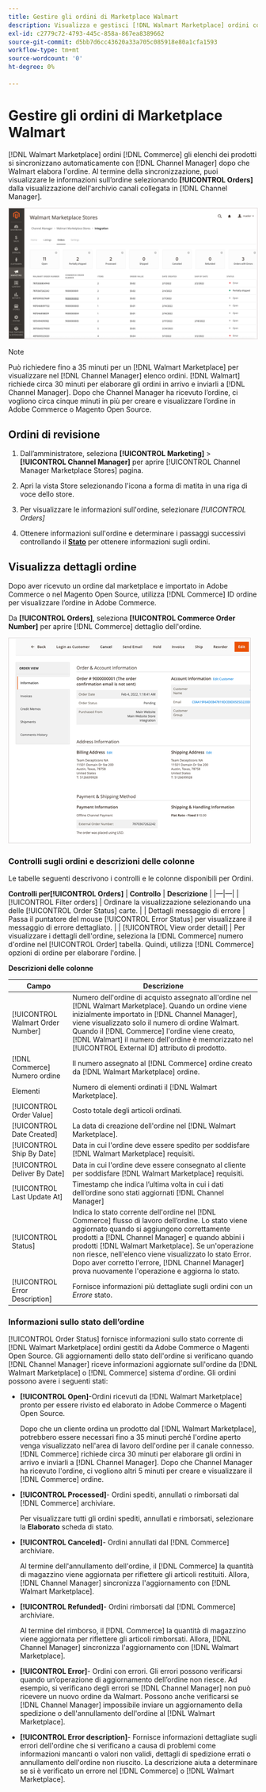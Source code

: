 ```yaml
---
title: Gestire gli ordini di Marketplace Walmart
description: Visualizza e gestisci [!DNL Walmart Marketplace] ordini con [!DNL Channel Manager] per Adobe Commerce e Magenti Open Source.
exl-id: c2779c72-4793-445c-858a-867ea8389662
source-git-commit: d5bb7d6cc43620a33a705c085918e80a1cfa1593
workflow-type: tm+mt
source-wordcount: '0'
ht-degree: 0%

---
```


# Gestire gli ordini di Marketplace Walmart

[!DNL Walmart Marketplace] ordini [!DNL Commerce] gli elenchi dei prodotti si sincronizzano automaticamente con [!DNL Channel Manager] dopo che Walmart elabora l&#39;ordine. Al termine della sincronizzazione, puoi visualizzare le informazioni sull’ordine selezionando **[!UICONTROL Orders]** dalla visualizzazione dell&#39;archivio canali collegata in [!DNL Channel Manager].

![Vista Ordini di Channel Manager per gestire gli ordini di Walmart Marketplace](assets/orders-dashboard-view.png)

>[!NOTE]
>
>Può richiedere fino a 35 minuti per un [!DNL Walmart Marketplace] per visualizzare nel [!DNL Channel Manager] elenco ordini. [!DNL Walmart] richiede circa 30 minuti per elaborare gli ordini in arrivo e inviarli a [!DNL Channel Manager]. Dopo che Channel Manager ha ricevuto l’ordine, ci vogliono circa cinque minuti in più per creare e visualizzare l’ordine in Adobe Commerce o Magento Open Source.

## Ordini di revisione

1. Dall’amministratore, seleziona **[!UICONTROL Marketing]** > **[!UICONTROL Channel Manager]** per aprire [!UICONTROL Channel Manager Marketplace Stores] pagina.

1. Apri la vista Store selezionando l&#39;icona a forma di matita in una riga di voce dello store.

1. Per visualizzare le informazioni sull&#39;ordine, selezionare *[!UICONTROL *Orders]**

1. Ottenere informazioni sull&#39;ordine e determinare i passaggi successivi controllando il **[Stato](#about-order-status)** per ottenere informazioni sugli ordini.

## Visualizza dettagli ordine

Dopo aver ricevuto un ordine dal marketplace e importato in Adobe Commerce o nel Magento Open Source, utilizza [!DNL Commerce] ID ordine per visualizzare l’ordine in Adobe Commerce.

Da **[!UICONTROL Orders]**, seleziona **[!UICONTROL Commerce Order Number]** per aprire [!DNL Commerce] dettaglio dell&#39;ordine.

![Visualizzazione dettagli ordine di Commerce per un ordine Marketplace Walmart](assets/order-detail-with-external-order-id.png)

### Controlli sugli ordini e descrizioni delle colonne

Le tabelle seguenti descrivono i controlli e le colonne disponibili per Ordini.

**Controlli per[!UICONTROL Orders]**
| **Controllo**                    | **Descrizione**                                                                                                                                               | |—|—| | [!UICONTROL Filter orders]     | Ordinare la visualizzazione selezionando una delle [!UICONTROL Order Status] carte.                                                                                        | | Dettagli messaggio di errore | Passa il puntatore del mouse [!UICONTROL Error Status] per visualizzare il messaggio di errore dettagliato.                                                                      | | [!UICONTROL View order detail] | Per visualizzare i dettagli dell&#39;ordine, seleziona la [!DNL Commerce] numero d&#39;ordine nel [!UICONTROL Order] tabella. Quindi, utilizza [!DNL Commerce] opzioni di ordine per elaborare l&#39;ordine. |

**Descrizioni delle colonne**

| Campo | Descrizione |
|------------------------------------|----------------------------------------------------------------------------------------------------------------------------------------------------------------------------------------------------------------------------------------------------------------------------------------------------------------------------------------------------------------------------------|
| [!UICONTROL  Walmart Order Number] | Numero dell&#39;ordine di acquisto assegnato all&#39;ordine nel [!DNL Walmart Marketplace]. Quando un ordine viene inizialmente importato in [!DNL Channel Manager], viene visualizzato solo il numero di ordine Walmart. Quando il [!DNL Commerce] l&#39;ordine viene creato, [!DNL Walmart] il numero dell&#39;ordine è memorizzato nel [!UICONTROL External ID] attributo di prodotto. |
| [!DNL Commerce]  Numero ordine | Il numero assegnato al [!DNL Commerce]  ordine creato da [!DNL Walmart Marketplace] ordine. |
| Elementi | Numero di elementi ordinati il [!DNL Walmart Marketplace]. |
| [!UICONTROL Order Value] | Costo totale degli articoli ordinati. |
| [!UICONTROL Date Created] | La data di creazione dell&#39;ordine nel [!DNL Walmart Marketplace]. |
| [!UICONTROL Ship By Date] | Data in cui l&#39;ordine deve essere spedito per soddisfare [!DNL Walmart Marketplace] requisiti. |
| [!UICONTROL Deliver By Date] | Data in cui l&#39;ordine deve essere consegnato al cliente per soddisfare [!DNL Walmart Marketplace] requisiti. |
| [!UICONTROL Last Update At] | Timestamp che indica l’ultima volta in cui i dati dell’ordine sono stati aggiornati [!DNL Channel Manager] |
| [!UICONTROL Status] | Indica lo stato corrente dell&#39;ordine nel [!DNL Commerce] flusso di lavoro dell’ordine. Lo stato viene aggiornato quando si aggiungono correttamente prodotti a [!DNL Channel Manager] e quando abbini i prodotti [!DNL Walmart Marketplace]. Se un&#39;operazione non riesce, nell&#39;elenco viene visualizzato lo stato Error. Dopo aver corretto l&#39;errore, [!DNL Channel Manager] prova nuovamente l&#39;operazione e aggiorna lo stato. |
| [!UICONTROL Error Description] | Fornisce informazioni più dettagliate sugli ordini con un *Errore* stato. |

### Informazioni sullo stato dell’ordine

[!UICONTROL Order Status] fornisce informazioni sullo stato corrente di [!DNL Walmart Marketplace] ordini gestiti da Adobe Commerce o Magenti Open Source. Gli aggiornamenti dello stato dell&#39;ordine si verificano quando [!DNL Channel Manager] riceve informazioni aggiornate sull&#39;ordine da [!DNL Walmart Marketplace] o [!DNL Commerce] sistema d&#39;ordine. Gli ordini possono avere i seguenti stati:

* **[!UICONTROL Open]**-Ordini ricevuti da [!DNL Walmart Marketplace] pronto per essere rivisto ed elaborato in Adobe Commerce o Magenti Open Source.

   Dopo che un cliente ordina un prodotto dal [!DNL Walmart Marketplace], potrebbero essere necessari fino a 35 minuti perché l&#39;ordine aperto venga visualizzato nell&#39;area di lavoro dell&#39;ordine per il canale connesso. [!DNL Commerce] richiede circa 30 minuti per elaborare gli ordini in arrivo e inviarli a [!DNL Channel Manager]. Dopo che Channel Manager ha ricevuto l&#39;ordine, ci vogliono altri 5 minuti per creare e visualizzare il [!DNL Commerce] ordine.

* **[!UICONTROL Processed]**- Ordini spediti, annullati o rimborsati dal [!DNL Commerce] archiviare.

   Per visualizzare tutti gli ordini spediti, annullati e rimborsati, selezionare la **Elaborato** scheda di stato.

* **[!UICONTROL Canceled]**- Ordini annullati dal [!DNL Commerce] archiviare.

   Al termine dell&#39;annullamento dell&#39;ordine, il [!DNL Commerce] la quantità di magazzino viene aggiornata per riflettere gli articoli restituiti. Allora, [!DNL Channel Manager] sincronizza l&#39;aggiornamento con [!DNL Walmart Marketplace].

* **[!UICONTROL Refunded]**- Ordini rimborsati dal [!DNL Commerce] archiviare.

   Al termine del rimborso, il [!DNL Commerce] la quantità di magazzino viene aggiornata per riflettere gli articoli rimborsati. Allora, [!DNL Channel Manager] sincronizza l&#39;aggiornamento con [!DNL Walmart Marketplace].

* **[!UICONTROL Error]**- Ordini con errori. Gli errori possono verificarsi quando un’operazione di aggiornamento dell’ordine non riesce. Ad esempio, si verificano degli errori se [!DNL Channel Manager] non può ricevere un nuovo ordine da Walmart. Possono anche verificarsi se [!DNL Channel Manager] impossibile inviare un aggiornamento della spedizione o dell&#39;annullamento dell&#39;ordine al [!DNL Walmart Marketplace].

* **[!UICONTROL Error description]**- Fornisce informazioni dettagliate sugli errori dell&#39;ordine che si verificano a causa di problemi come informazioni mancanti o valori non validi, dettagli di spedizione errati o annullamento dell&#39;ordine non riuscito. La descrizione aiuta a determinare se si è verificato un errore nel [!DNL Commerce] o [!DNL Walmart Marketplace].
